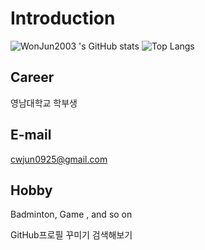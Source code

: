 # Introduction

![WonJun2003 's GitHub stats](https://github-readme-stats.vercel.app/api?username=WonJun2003&show_icons=true)
![Top Langs](https://github-readme-stats.vercel.app/api/top-langs/?username=WonJun2003)

## Career
영남대학교 학부생

## E-mail
cwjun0925@gmail.com

## Hobby
Badminton, Game , and so on

GitHub프로필 꾸미기 검색해보기

